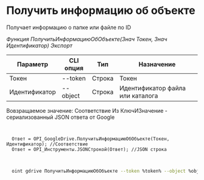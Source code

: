 ﻿---
sidebar_position: 1
---

# Получить информацию об объекте
 Получает информацию о папке или файле по ID


*Функция ПолучитьИнформациюОбОбъекте(Знач Токен, Знач Идентификатор) Экспорт*

  | Параметр | CLI опция | Тип | Назначение |
  |-|-|-|-|
  | Токен | --token | Строка | Токен |
  | Идентификатор | --object | Строка | Идентификатор файла или каталога |

  
  Вовзращаемое значение:   Соответствие Из КлючИЗначение - сериализованный JSON ответа от Google

```bsl title="Пример кода"
	

  Ответ = OPI_GoogleDrive.ПолучитьИнформациюОбОбъекте(Токен, Идентификатор); //Соответствие
  Ответ = OPI_Инструменты.JSONСтрокой(Ответ); //JSON строка
	
```

```sh title="Пример команд CLI"
    
  oint gdrive ПолучитьИнформациюОбОбъекте --token %token% --object %object%

```


```json title="Результат"



```
